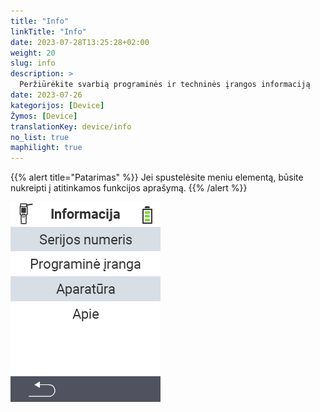 ```yaml
---
title: "Info"
linkTitle: "Info"
date: 2023-07-28T13:25:28+02:00
weight: 20
slug: info
description: >
  Peržiūrėkite svarbią programinės ir techninės įrangos informaciją
date: 2023-07-26
kategorijos: [Device]
Žymos: [Device]
translationKey: device/info
no_list: true
maphilight: true
---
```

{{% alert title="Patarimas" %}}
Jei spustelėsite meniu elementą, būsite nukreipti į atitinkamos funkcijos aprašymą.
{{% /alert %}}

<img src="images/menu.png" alt="VitalControl Info" title="Info" usemap="#workmap" class="maphilight" />

<map name="workmap">
  <area shape="rect" coords="2,40,238,80" alt="Serijos numeris" title="Norėdami gauti savo įrenginio serijos numerį, spustelėkite čia&#10;Mausklick: zur Dokumentation" href="/lt/docs/device/info/serial-number/">
  <area shape="rect" coords="2,80,238,120" alt="Programinė įranga" title="Instrukcijas, kaip peržiūrėti savo programinės įrangos versiją, rasite čia&#10;Mausklick: zur Dokumentation" href="/lt/docs/firmware/versions/">
  <area shape="rect" coords="2,120,238,160" alt="Techninė įranga" title="Norėdami pasiekti savo įrenginio techninės įrangos informaciją, spustelėkite čia&#10;Mausklick: zur Dokumentation" href="/lt/docs/device/info/hardware/">
  <area shape="rect" coords="2,160,238,200" alt="Apie" title="Iškvieskite tiekėjo informaciją&#10;Mausklick: zur Dokumentation" href="/lt/docs/device/info/about/">

  <area shape="rect" coords="2,282,120,319" alt="Atgal" title="Grįžti į ankstesnį lygį&#10;Mouse click: open documentation" href="/lt/docs/device/">
</map>
